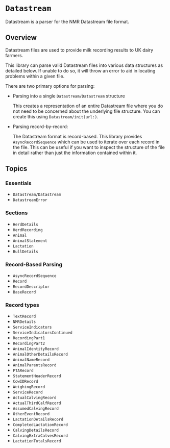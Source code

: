 # ``Datastream``

Datastream is a parser for the NMR Datastream file format.

## Overview

Datastream files are used to provide milk recording results to UK dairy farmers.  

This library can parse valid Datastream files into various data structures as detailed below. If unable to do so, it will throw an error to aid in locating problems within a given file.

There are two primary options for parsing:
- Parsing into a single ``Datastream/Datastream`` structure

    This creates a representation of an entire Datastream file where you do not need to be concerned about the underlying file structure. You can create this using ``Datastream/init(url:)``.

- Parsing record-by-record:

    The Datastream format is record-based. This library provides ``AsyncRecordSequence`` which can be used to iterate over each record in the file.
    This can be useful if you want to inspect the structure of the file in detail rather than just the information contained within it.


## Topics

### Essentials

- ``Datastream/Datastream``
- ``DatastreamError``

### Sections

- ``HerdDetails``
- ``HerdRecording``
- ``Animal``
- ``AnimalStatement``
- ``Lactation``
- ``BullDetails``

### Record-Based Parsing

- ``AsyncRecordSequence``
- ``Record``
- ``RecordDescriptor``
- ``BaseRecord``

### Record types

- ``TextRecord``
- ``NMRDetails``
- ``ServiceIndicators``
- ``ServiceIndicatorsContinued``
- ``RecordingPart1``
- ``RecordingPart2``
- ``AnimalIdentityRecord``
- ``AnimalOtherDetailsRecord``
- ``AnimalNameRecord``
- ``AnimalParentsRecord``
- ``PTARecord``
- ``StatementHeaderRecord``
- ``CowIDRecord``
- ``WeighingRecord``
- ``ServiceRecord``
- ``ActualCalvingRecord``
- ``ActualThirdCalfRecord``
- ``AssumedCalvingRecord``
- ``OtherEventRecord``
- ``LactationDetailsRecord``
- ``CompletedLactationRecord``
- ``CalvingDetailsRecord``
- ``CalvingExtraCalvesRecord``
- ``LactationTotalsRecord``
